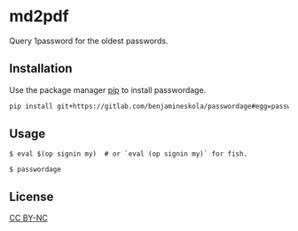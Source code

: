 # md2pdf

Query 1password for the oldest passwords.

## Installation

Use the package manager [pip](https://pip.pypa.io/en/stable/) to install passwordage.

```bash
pip install git+https://gitlab.com/benjamineskola/passwordage#egg=passwordage
```

## Usage

```
$ eval $(op signin my)  # or `eval (op signin my)` for fish.

$ passwordage
```

## License

[CC BY-NC](https://creativecommons.org/licenses/by-nc/4.0/)
